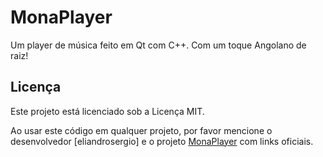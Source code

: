 # MonaPlayer
Um player de música feito em Qt com C++. Com um toque Angolano de raiz!

## Licença

Este projeto está licenciado sob a Licença MIT.

Ao usar este código em qualquer projeto, por favor mencione o desenvolvedor [eliandrosergio] e o projeto [MonaPlayer](https://github.com/eliandrosergio/MonaPlayer) com links oficiais.
